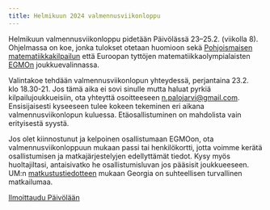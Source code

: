 ```yaml
---
title: Helmikuun 2024 valmennusviikonloppu
---
```


Helmikuun valmennusviikonloppu pidetään Päivölässä 23–25.2. (viikolla 8).
Ohjelmassa on koe, jonka tulokset otetaan huomioon sekä
[Pohjoismaisen matematiikkakilpailun](https://matematiikkakilpailut.fi/PM/)
että Euroopan tyttöjen matematiikkaolympialaisten [EGMOn](https://egmo2024.ge/)
joukkuevalinnassa.

Valintakoe tehdään valmennusviikonlopun yhteydessä, perjantaina 23.2.
klo 18.30-21. Jos tämä aika ei sovi sinulle mutta haluat pyrkiä kilpailujoukkueisiin,
ota yhteyttä osoitteeseen [n.palojarvi@gmail.com](mailto:n.palojarvi@gmail.com).
Ensisijaisesti kyseeseen tulee kokeen tekeminen eri aikana valmennusviikonlopun
kuluessa. Etäosallistuminen on mahdolista vain erityisestä syystä.

Jos olet kiinnostunut ja kelpoinen osallistumaan EGMOon, ota valmennusviikonloppuun
mukaan passi tai henkilökortti, jotta voimme kerätä osallistumisen ja
matkajärjestelyjen edellyttämät tiedot. Kysy myös huoltajiltasi, antaisivatko he
osallistumisluvan jos pääsisit joukkueeseen. 
UM:n [matkustustiedotteen](https://um.fi/matkustustiedote/-/c/GE) mukaan Georgia
on suhteellisen turvallinen matkailumaa.

<a role="button" class="btn btn-primary btn-sm" href="https://paivola.fi/kurssit/matematiikkakilpailuvalmennus-2024-vk8">Ilmoittaudu Päivölään</a>

